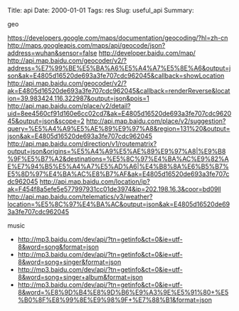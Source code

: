 Title: api
Date: 2000-01-01
Tags: res
Slug: useful_api
Summary:


geo

https://developers.google.com/maps/documentation/geocoding/?hl=zh-cn
http://maps.googleapis.com/maps/api/geocode/json?address=wuhan&sensor=false
http://developer.baidu.com/map/
http://api.map.baidu.com/geocoder/v2/?address=%E7%99%BE%E5%BA%A6%E5%A4%A7%E5%8E%A6&output=json&ak=E4805d16520de693a3fe707cdc962045&callback=showLocation
http://api.map.baidu.com/geocoder/v2/?ak=E4805d16520de693a3fe707cdc962045&callback=renderReverse&location=39.983424,116.322987&output=json&pois=1
http://api.map.baidu.com/place/v2/detail?uid=8ee4560cf91d160e6cc02cd7&ak=E4805d16520de693a3fe707cdc962045&output=json&scope=2
http://api.map.baidu.com/place/v2/suggestion?query=%E5%A4%A9%E5%AE%89%E9%97%A8&region=131%20&output=json&ak=E4805d16520de693a3fe707cdc962045
http://api.map.baidu.com/direction/v1/routematrix?output=json&origins=%E5%A4%A9%E5%AE%89%E9%97%A8|%E9%B8%9F%E5%B7%A2&destinations=%E5%8C%97%E4%BA%AC%E9%82%AE%E7%94%B5%E5%A4%A7%E5%AD%A6|%E4%B8%8A%E6%B5%B7%E5%8D%97%E4%BA%AC%E8%B7%AF&ak=E4805d16520de693a3fe707cdc962045
http://api.map.baidu.com/location/ip?ak=F454f8a5efe5e577997931cc01de3974&ip=202.198.16.3&coor=bd09ll
http://api.map.baidu.com/telematics/v3/weather?location=%E5%8C%97%E4%BA%AC&output=json&ak=E4805d16520de693a3fe707cdc962045

music

- http://mp3.baidu.com/dev/api/?tn=getinfo&ct=0&ie=utf-8&word=song&format=json
- http://mp3.baidu.com/dev/api/?tn=getinfo&ct=0&ie=utf-8&word=song+singer&format=json
- http://mp3.baidu.com/dev/api/?tn=getinfo&ct=0&ie=utf-8&word=song+singer+album&format=json
- http://mp3.baidu.com/dev/api/?tn=getinfo&ct=0&ie=utf-8&word=%E8%9D%B4%E8%9D%B6%E9%A3%9E%E5%91%80+%E5%B0%8F%E8%99%8E%E9%98%9F+%E7%88%B1&format=json
